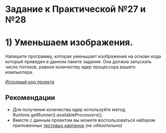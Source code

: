 # Задание к Практической №27 и №28

# 1) Уменьшаем изображения.

Напишите программу, которая уменьшает изображения на основе кода который приведен в данном пакете задания.
Она должна запускать число потоков, равное количеству ядер процессора вашего компьютера.

[Исходный код проекта](./Main.java)

## Рекомендации

- Для получения количества ядер используйте метод Runtime.getRunner().availableProcessors();
- Вместе с данным проектом вы можете воспользоваться набором приложенных [тестовых картинок](./images) *(не обязательно)*
